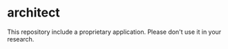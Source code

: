 architect
=========
This repository include a proprietary application. Please don't use it in your research.